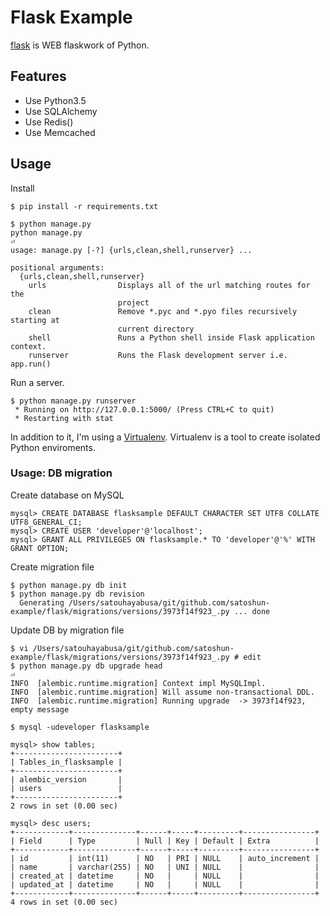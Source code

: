 # Flask Example

[flask](https://github.com/mitsuhiko/flask) is WEB flaskwork of Python.


## Features

- Use Python3.5
- Use SQLAlchemy
- Use Redis()
- Use Memcached


## Usage

Install

```shell
$ pip install -r requirements.txt
```

```shell
$ python manage.py
python manage.py                                                                                                                                                                ⏎
usage: manage.py [-?] {urls,clean,shell,runserver} ...

positional arguments:
  {urls,clean,shell,runserver}
    urls                Displays all of the url matching routes for the
                        project
    clean               Remove *.pyc and *.pyo files recursively starting at
                        current directory
    shell               Runs a Python shell inside Flask application context.
    runserver           Runs the Flask development server i.e. app.run()
```

Run a server.

```shell
$ python manage.py runserver
 * Running on http://127.0.0.1:5000/ (Press CTRL+C to quit)
 * Restarting with stat
```

In addition to it, I'm using a [Virtualenv](https://virtualenv.pypa.io/en/latest/). Virtualenv is a tool to create isolated Python enviroments.


### Usage: DB migration

Create database on MySQL

```shell
mysql> CREATE DATABASE flasksample DEFAULT CHARACTER SET UTF8 COLLATE UTF8_GENERAL_CI;
mysql> CREATE USER 'developer'@'localhost';
mysql> GRANT ALL PRIVILEGES ON flasksample.* TO 'developer'@'%' WITH GRANT OPTION;
```

Create migration file

```shell
$ python manage.py db init
$ python manage.py db revision
  Generating /Users/satouhayabusa/git/github.com/satoshun-example/flask/migrations/versions/3973f14f923_.py ... done
```

Update DB by migration file

```shell
$ vi /Users/satouhayabusa/git/github.com/satoshun-example/flask/migrations/versions/3973f14f923_.py # edit
$ python manage.py db upgrade head                                                                                                                                                ⏎
INFO  [alembic.runtime.migration] Context impl MySQLImpl.
INFO  [alembic.runtime.migration] Will assume non-transactional DDL.
INFO  [alembic.runtime.migration] Running upgrade  -> 3973f14f923, empty message

$ mysql -udeveloper flasksample

mysql> show tables;
+-----------------------+
| Tables_in_flasksample |
+-----------------------+
| alembic_version       |
| users                 |
+-----------------------+
2 rows in set (0.00 sec)

mysql> desc users;
+------------+--------------+------+-----+---------+----------------+
| Field      | Type         | Null | Key | Default | Extra          |
+------------+--------------+------+-----+---------+----------------+
| id         | int(11)      | NO   | PRI | NULL    | auto_increment |
| name       | varchar(255) | NO   | UNI | NULL    |                |
| created_at | datetime     | NO   |     | NULL    |                |
| updated_at | datetime     | NO   |     | NULL    |                |
+------------+--------------+------+-----+---------+----------------+
4 rows in set (0.00 sec)
```

